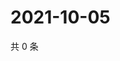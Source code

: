 # 2021-10-05

共 0 条

<!-- BEGIN WEIBO -->
<!-- 最后更新时间 Tue Oct 05 2021 01:16:31 GMT+0800 (China Standard Time) -->

<!-- END WEIBO -->
